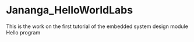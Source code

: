 # Jananga_HelloWorldLabs
This is the work on the first tutorial of the embedded system design module
Hello program
